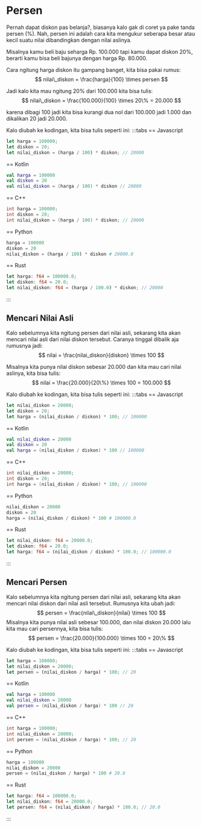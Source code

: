 # Persen

Pernah dapat diskon pas belanja?, biasanya kalo gak di coret ya pake tanda persen ($\%$). Nah, persen ini adalah cara kita mengukur seberapa besar atau kecil suatu nilai dibandingkan dengan nilai aslinya.

Misalnya kamu beli baju seharga Rp. $100.000$ tapi kamu dapat diskon $20\%$, berarti kamu bisa beli bajunya dengan harga Rp. $80.000$.

Cara ngitung harga diskon itu gampang banget, kita bisa pakai rumus:
$$ nilai\_diskon = \frac{harga}{100} \times persen $$

Jadi kalo kita mau ngitung $20\%$ dari $100.000$ kita bisa tulis:
$$ nilai\_diskon = \frac{100.000}{100} \times 20\% = 20.000 $$

karena dibagi $100$ jadi kita bisa kurangi dua nol dari $100.000$ jadi $1.000$ dan dikalikan $20$ jadi $20.000$.

Kalo diubah ke kodingan, kita bisa tulis seperti ini:
:::tabs
== Javascript
```js
let harga = 100000;
let diskon = 20;
let nilai_diskon = (harga / 100) * diskon; // 20000
```
== Kotlin
```kt
val harga = 100000
val diskon = 20
val nilai_diskon = (harga / 100) * diskon // 20000
```
== C++
```cpp
int harga = 100000;
int diskon = 20;
int nilai_diskon = (harga / 100) * diskon; // 20000
```
== Python
```python
harga = 100000
diskon = 20
nilai_diskon = (harga / 100) * diskon # 20000.0
```
== Rust
```rust
let harga: f64 = 100000.0;
let diskon: f64 = 20.0;
let nilai_diskon: f64 = (harga / 100.0) * diskon; // 20000
```
:::

## Mencari Nilai Asli

Kalo sebelumnya kita ngitung persen dari nilai asli, sekarang kita akan mencari nilai asli dari nilai diskon tersebut. Caranya tinggal dibalik aja rumusnya jadi:
$$ nilai = \frac{nilai_diskon}{diskon} \times 100 $$

Misalnya kita punya nilai diskon sebesar $20.000$ dan kita mau cari nilai aslinya, kita bisa tulis:
$$ nilai = \frac{20.000}{20\%} \times 100 = 100.000 $$

Kalo diubah ke kodingan, kita bisa tulis seperti ini:
:::tabs
== Javascript
```js
let nilai_diskon = 20000;
let diskon = 20;
let harga = (nilai_diskon / diskon) * 100; // 100000
```
== Kotlin
```kt
val nilai_diskon = 20000
val diskon = 20
val harga = (nilai_diskon / diskon) * 100 // 100000
```
== C++
```cpp
int nilai_diskon = 20000;
int diskon = 20;
int harga = (nilai_diskon / diskon) * 100; // 100000
```
== Python
```python
nilai_diskon = 20000
diskon = 20
harga = (nilai_diskon / diskon) * 100 # 100000.0
```
== Rust
```rust
let nilai_diskon: f64 = 20000.0;
let diskon: f64 = 20.0;
let harga: f64 = (nilai_diskon / diskon) * 100.0; // 100000.0
```
:::

## Mencari Persen

Kalo sebelumnya kita ngitung persen dari nilai asli, sekarang kita akan mencari nilai diskon dari nilai asli tersebut. Rumusnya kita ubah jadi:
$$ persen = \frac{nilai\_diskon}{nilai} \times 100 $$
Misalnya kita punya nilai asli sebesar $100.000$, dan nilai diskon $20.000$ lalu kita mau cari persennya, kita bisa tulis:
$$ persen = \frac{20.000}{100.000} \times 100 = 20\% $$

Kalo diubah ke kodingan, kita bisa tulis seperti ini:
:::tabs
== Javascript
```js
let harga = 100000;
let nilai_diskon = 20000;
let persen = (nilai_diskon / harga) * 100; // 20
```
== Kotlin
```kt
val harga = 100000
val nilai_diskon = 20000
val persen = (nilai_diskon / harga) * 100 // 20
```
== C++
```cpp
int harga = 100000;
int nilai_diskon = 20000;
int persen = (nilai_diskon / harga) * 100; // 20
```
== Python
```python
harga = 100000
nilai_diskon = 20000
persen = (nilai_diskon / harga) * 100 # 20.0
```
== Rust
```rust
let harga: f64 = 100000.0;
let nilai_diskon: f64 = 20000.0;
let persen: f64 = (nilai_diskon / harga) * 100.0; // 20.0
```
:::

